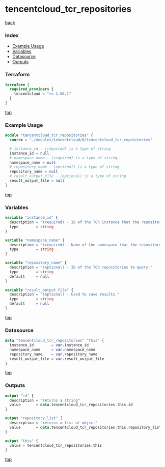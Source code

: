 # tencentcloud_tcr_repositories

[back](../tencentcloud.md)

### Index

- [Example Usage](#example-usage)
- [Variables](#variables)
- [Datasource](#datasource)
- [Outputs](#outputs)

### Terraform

```terraform
terraform {
  required_providers {
    tencentcloud = ">= 1.56.1"
  }
}
```

[top](#index)

### Example Usage

```terraform
module "tencentcloud_tcr_repositories" {
  source = "./modules/tencentcloud/d/tencentcloud_tcr_repositories"

  # instance_id - (required) is a type of string
  instance_id = null
  # namespace_name - (required) is a type of string
  namespace_name = null
  # repository_name - (optional) is a type of string
  repository_name = null
  # result_output_file - (optional) is a type of string
  result_output_file = null
}
```

[top](#index)

### Variables

```terraform
variable "instance_id" {
  description = "(required) - ID of the TCR instance that the repository belongs to."
  type        = string
}

variable "namespace_name" {
  description = "(required) - Name of the namespace that the repository belongs to."
  type        = string
}

variable "repository_name" {
  description = "(optional) - ID of the TCR repositories to query."
  type        = string
  default     = null
}

variable "result_output_file" {
  description = "(optional) - Used to save results."
  type        = string
  default     = null
}
```

[top](#index)

### Datasource

```terraform
data "tencentcloud_tcr_repositories" "this" {
  instance_id        = var.instance_id
  namespace_name     = var.namespace_name
  repository_name    = var.repository_name
  result_output_file = var.result_output_file
}
```

[top](#index)

### Outputs

```terraform
output "id" {
  description = "returns a string"
  value       = data.tencentcloud_tcr_repositories.this.id
}

output "repository_list" {
  description = "returns a list of object"
  value       = data.tencentcloud_tcr_repositories.this.repository_list
}

output "this" {
  value = tencentcloud_tcr_repositories.this
}
```

[top](#index)